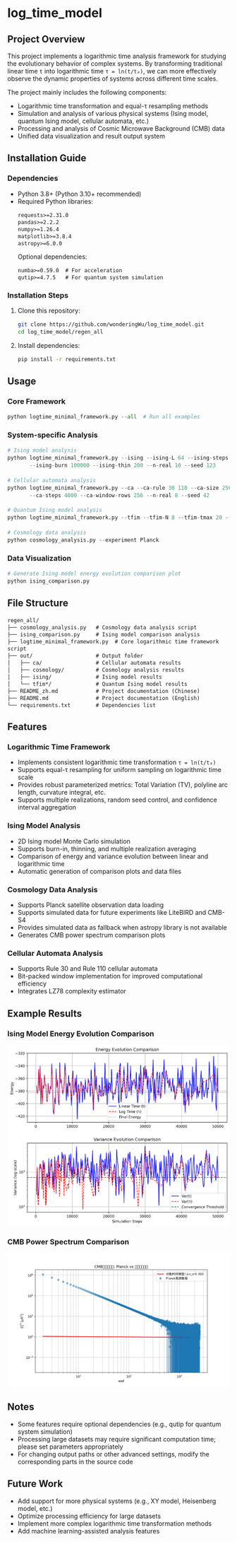 # log_time_model

## Project Overview

This project implements a logarithmic time analysis framework for studying the evolutionary behavior of complex systems. By transforming traditional linear time `t` into logarithmic time `τ = ln(t/t₀)`, we can more effectively observe the dynamic properties of systems across different time scales.

The project mainly includes the following components:
- Logarithmic time transformation and equal-τ resampling methods
- Simulation and analysis of various physical systems (Ising model, quantum Ising model, cellular automata, etc.)
- Processing and analysis of Cosmic Microwave Background (CMB) data
- Unified data visualization and result output system

## Installation Guide

### Dependencies
- Python 3.8+ (Python 3.10+ recommended)
- Required Python libraries:
  ```
  requests>=2.31.0
  pandas>=2.2.2
  numpy>=1.26.4
  matplotlib>=3.8.4
  astropy>=6.0.0
  ```
  Optional dependencies:
  ```
  numba>=0.59.0  # For acceleration
  qutip>=4.7.5   # For quantum system simulation
  ```

### Installation Steps
1. Clone this repository:
   ```bash
   git clone https://github.com/wonderingWu/log_time_model.git
   cd log_time_model/regen_all
   ```
2. Install dependencies:
   ```bash
   pip install -r requirements.txt
   ```

## Usage

### Core Framework
```python
python logtime_minimal_framework.py --all  # Run all examples
```

### System-specific Analysis
```python
# Ising model analysis
python logtime_minimal_framework.py --ising --ising-L 64 --ising-steps 200000 \
       --ising-burn 100000 --ising-thin 200 --n-real 10 --seed 123

# Cellular automata analysis
python logtime_minimal_framework.py --ca --ca-rule 30 110 --ca-size 256 \
       --ca-steps 4000 --ca-window-rows 256 --n-real 8 --seed 42

# Quantum Ising model analysis
python logtime_minimal_framework.py --tfim --tfim-N 8 --tfim-tmax 20 --n-real 10

# Cosmology data analysis
python cosmology_analysis.py --experiment Planck
```

### Data Visualization
```python
# Generate Ising model energy evolution comparison plot
python ising_comparison.py
```

## File Structure

```
regen_all/
├── cosmology_analysis.py   # Cosmology data analysis script
├── ising_comparison.py     # Ising model comparison analysis
├── logtime_minimal_framework.py  # Core logarithmic time framework script
├── out/                    # Output folder
│   ├── ca/                 # Cellular automata results
│   ├── cosmology/          # Cosmology analysis results
│   ├── ising/              # Ising model results
│   └── tfim*/              # Quantum Ising model results
├── README_zh.md            # Project documentation (Chinese)
├── README.md               # Project documentation (English)
└── requirements.txt        # Dependencies list
```

## Features

### Logarithmic Time Framework
- Implements consistent logarithmic time transformation `τ = ln(t/t₀)`
- Supports equal-τ resampling for uniform sampling on logarithmic time scale
- Provides robust parameterized metrics: Total Variation (TV), polyline arc length, curvature integral, etc.
- Supports multiple realizations, random seed control, and confidence interval aggregation

### Ising Model Analysis
- 2D Ising model Monte Carlo simulation
- Supports burn-in, thinning, and multiple realization averaging
- Comparison of energy and variance evolution between linear and logarithmic time
- Automatic generation of comparison plots and data files

### Cosmology Data Analysis
- Supports Planck satellite observation data loading
- Supports simulated data for future experiments like LiteBIRD and CMB-S4
- Provides simulated data as fallback when astropy library is not available
- Generates CMB power spectrum comparison plots

### Cellular Automata Analysis
- Supports Rule 30 and Rule 110 cellular automata
- Bit-packed window implementation for improved computational efficiency
- Integrates LZ78 complexity estimator

## Example Results

### Ising Model Energy Evolution Comparison
![Ising Model Energy Evolution](out/ising/comparison_plot.png)

### CMB Power Spectrum Comparison
![CMB Power Spectrum](out/cosmology/cmb_Planck_comparison.png)

## Notes
- Some features require optional dependencies (e.g., qutip for quantum system simulation)
- Processing large datasets may require significant computation time; please set parameters appropriately
- For changing output paths or other advanced settings, modify the corresponding parts in the source code

## Future Work
- Add support for more physical systems (e.g., XY model, Heisenberg model, etc.)
- Optimize processing efficiency for large datasets
- Implement more complex logarithmic time transformation methods
- Add machine learning-assisted analysis features
